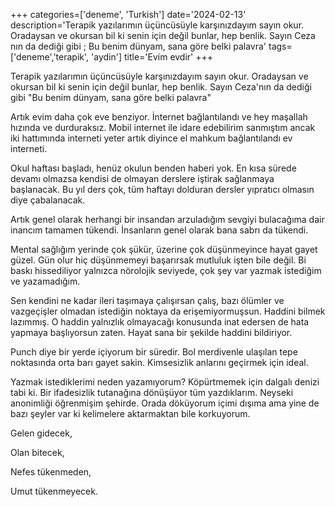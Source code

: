 +++
categories=['deneme', 'Turkish']
date='2024-02-13'
description='Terapik yazılarımın üçüncüsüyle karşınızdayım sayın okur. Oradaysan ve okursan bil ki senin için değil bunlar, hep benlik. Sayın Ceza nın da dediği gibi ; Bu benim dünyam, sana göre belki palavra'
tags=['deneme','terapik', 'aydin']
title='Evim evdir'
+++

Terapik yazılarımın üçüncüsüyle karşınızdayım sayın okur. Oradaysan ve okursan bil ki senin için değil bunlar, hep benlik. Sayın Ceza'nın da dediği gibi "Bu benim dünyam, sana göre belki palavra"

Artık evim daha çok eve benziyor. İnternet bağlantılandı ve hey maşallah hızında ve durduraksız. Mobil internet ile idare edebilirim sanmıştım ancak iki hattımında interneti yeter artık diyince el mahkum bağlantılandı ev interneti. 

Okul haftası başladı, henüz okulun benden haberi yok. En kısa sürede devamı olmazsa kendisi de olmayan derslere iştirak sağlanmaya başlanacak. Bu yıl ders çok, tüm haftayı dolduran dersler yıpratıcı olmasın diye çabalanacak. 

Artık genel olarak herhangi bir insandan arzuladığım sevgiyi bulacağıma dair inancım tamamen tükendi. İnsanların genel olarak bana sabrı da tükendi. 

Mental sağlığım yerinde çok şükür, üzerine çok düşünmeyince hayat gayet güzel. Gün olur hiç düşünmemeyi başarırsak mutluluk işten bile değil. Bi baskı hissediliyor yalnızca nörolojik seviyede, çok şey var yazmak istediğim ve yazamadığım. 

Sen kendini ne kadar ileri taşımaya çalışırsan çalış, bazı ölümler ve vazgeçişler olmadan istediğin noktaya da erişemiyormuşsun. Haddini bilmek lazımmış. O haddin yalnızlık olmayacağı konusunda inat edersen de hata yapmaya başlıyorsun zaten. Hayat sana bir şekilde haddini bildiriyor. 

Punch diye bir yerde içiyorum bir süredir. Bol merdivenle ulaşılan tepe noktasında orta barı gayet sakin. Kimsesizlik anlarını geçirmek için ideal. 

Yazmak istediklerimi neden yazamıyorum?  Köpürtmemek için dalgalı denizi tabi ki. Bir ifadesizlik tutanağına dönüşüyor tüm yazdıklarım. Neyseki anonimliği öğrenmişim şehirde. Orada döküyorum içimi dışıma ama yine de bazı şeyler var ki kelimelere aktarmaktan bile korkuyorum. 

Gelen gidecek,

Olan bitecek,

Nefes tükenmeden,

Umut tükenmeyecek.



